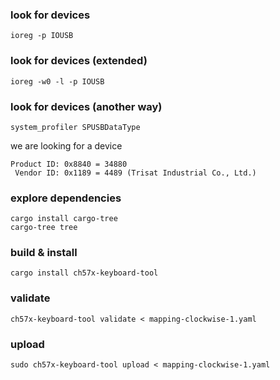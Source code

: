 ### look for devices
```shell
ioreg -p IOUSB
```

### look for devices (extended)
```shell
ioreg -w0 -l -p IOUSB
```

### look for devices (another way)
```shell
system_profiler SPUSBDataType
```

we are looking for a device
```text
Product ID: 0x8840 = 34880
 Vendor ID: 0x1189 = 4489 (Trisat Industrial Co., Ltd.)
```

### explore dependencies
```shell
cargo install cargo-tree
cargo-tree tree
```

### build & install
```shell
cargo install ch57x-keyboard-tool
```

### validate
```shell
ch57x-keyboard-tool validate < mapping-clockwise-1.yaml
```

### upload
```shell
sudo ch57x-keyboard-tool upload < mapping-clockwise-1.yaml
```
